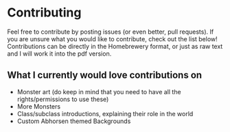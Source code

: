 # Contributing

Feel free to contribute by posting issues (or  even better, pull requests). If you are unsure what you would like to contribute, check out the list below! Contributions can be directly in the Homebrewery format, or just as raw text and I will work it into the pdf version.

## What I currently would love contributions on

* Monster art (do keep in mind that you need to have all the rights/permissions to use these)
* More Monsters
* Class/subclass introductions, explaining their role in the world
* Custom Abhorsen themed Backgrounds
